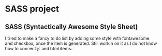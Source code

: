 # SASS project

## SASS (Syntactically Awesome Style Sheet)

I tried to make a fancy to do list by adding some style with fontawesome and checkbox, once the item is generated. Still workin on it as I do not know how to connect js and html items.
